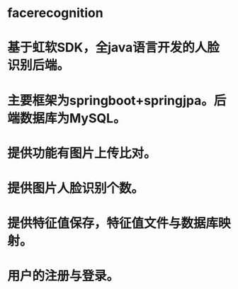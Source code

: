 # facerecognition

# 基于虹软SDK，全java语言开发的人脸识别后端。

# 主要框架为springboot+springjpa。后端数据库为MySQL。

# 提供功能有图片上传比对。

# 提供图片人脸识别个数。

# 提供特征值保存，特征值文件与数据库映射。

# 用户的注册与登录。
